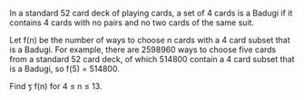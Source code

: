   <p>In a standard 52 card deck of playing cards, a set of 4 cards is a Badugi if it contains 4 cards with no pairs and no two cards of the same suit.</p>    <p>Let f(n) be the number of ways to choose n cards with a 4 card subset that is a Badugi.  For example, there are 2598960 ways to choose five cards from a standard 52 card deck, of which 514800 contain a 4 card subset that is a Badugi, so f(5) = 514800.</p>    <p>Find <img src='images/symbol_sum.gif' width='11' height='14' alt='&sum;' border='0' style='vertical-align:middle;' />f(n)  for 4 &le; n &le; 13.</p>    